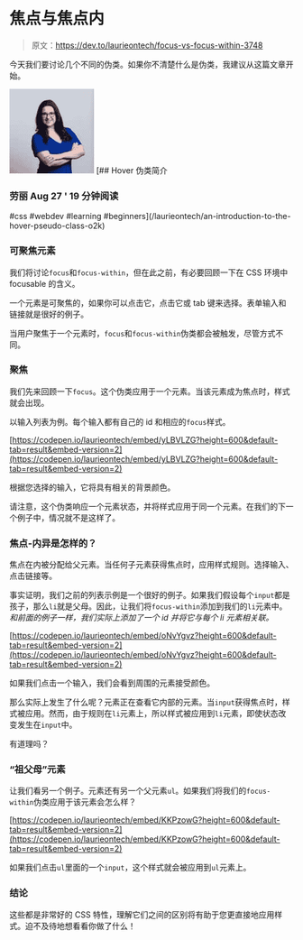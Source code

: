 # 焦点与焦点内

> 原文：<https://dev.to/laurieontech/focus-vs-focus-within-3748>

今天我们要讨论几个不同的伪类。如果你不清楚什么是伪类，我建议从这篇文章开始。

[![laurieontech image](img/ca0667c84fcd9741a29fbc42fbc0816c.png)](/laurieontech) [## Hover 伪类简介

### 劳丽 Aug 27 ' 19 分钟阅读

#css #webdev #learning #beginners](/laurieontech/an-introduction-to-the-hover-pseudo-class-o2k)

### 可聚焦元素

我们将讨论`focus`和`focus-within`，但在此之前，有必要回顾一下在 CSS 环境中 focusable 的含义。

一个元素是可聚焦的，如果你可以点击它，点击它或 tab 键来选择。表单输入和链接就是很好的例子。

当用户聚焦于一个元素时，`focus`和`focus-within`伪类都会被触发，尽管方式不同。

### 聚焦

我们先来回顾一下`focus`。这个伪类应用于一个元素。当该元素成为焦点时，样式就会出现。

以输入列表为例。每个输入都有自己的 id 和相应的`focus`样式。

[https://codepen.io/laurieontech/embed/yLBVLZG?height=600&default-tab=result&embed-version=2](https://codepen.io/laurieontech/embed/yLBVLZG?height=600&default-tab=result&embed-version=2)

根据您选择的输入，它将具有相关的背景颜色。

请注意，这个伪类响应一个元素状态，并将样式应用于同一个元素。在我们的下一个例子中，情况就不是这样了。

### 焦点-内异是怎样的？

焦点在内被分配给父元素。当任何子元素获得焦点时，应用样式规则。选择输入、点击链接等。

事实证明，我们之前的列表示例是一个很好的例子。如果我们假设每个`input`都是孩子，那么`li`就是父母。因此，让我们将`focus-within`添加到我们的`li`元素中。*和前面的例子一样，我们实际上添加了一个 id 并将它与每个 li 元素相关联。*

[https://codepen.io/laurieontech/embed/oNvYgvz?height=600&default-tab=result&embed-version=2](https://codepen.io/laurieontech/embed/oNvYgvz?height=600&default-tab=result&embed-version=2)

如果我们点击一个输入，我们会看到周围的元素接受颜色。

那么实际上发生了什么呢？元素正在查看它内部的元素。当`input`获得焦点时，样式被应用。然而，由于规则在`li`元素上，所以样式被应用到`li`元素，即使状态改变发生在`input`中。

有道理吗？

### “祖父母”元素

让我们看另一个例子。元素还有另一个父元素`ul`。如果我们将我们的`focus-within`伪类应用于该元素会怎么样？

[https://codepen.io/laurieontech/embed/KKPzowG?height=600&default-tab=result&embed-version=2](https://codepen.io/laurieontech/embed/KKPzowG?height=600&default-tab=result&embed-version=2)

如果我们点击`ul`里面的一个`input`，这个样式就会被应用到`ul`元素上。

### 结论

这些都是非常好的 CSS 特性，理解它们之间的区别将有助于您更直接地应用样式。迫不及待地想看看你做了什么！